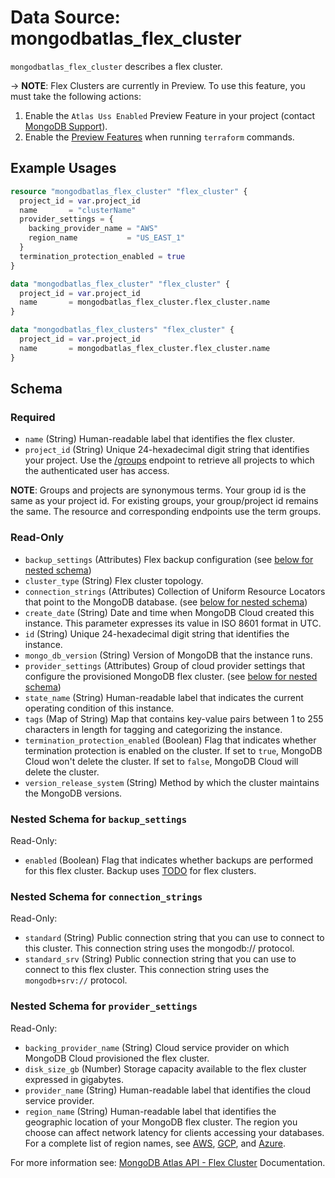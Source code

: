 # Data Source: mongodbatlas_flex_cluster

`mongodbatlas_flex_cluster` describes a flex cluster.

-> **NOTE**: Flex Clusters are currently in Preview. To use this feature, you must take the following actions:
1. Enable the `Atlas Uss Enabled` Preview Feature in your project (contact [MongoDB Support](https://www.mongodb.com/services/support)).
2. Enable the [Preview Features](https://github.com/mongodb/terraform-provider-mongodbatlas?tab=readme-ov-file#preview-features) when running `terraform` commands.

## Example Usages
```terraform
resource "mongodbatlas_flex_cluster" "flex_cluster" {
  project_id = var.project_id
  name       = "clusterName"
  provider_settings = {
    backing_provider_name = "AWS"
    region_name           = "US_EAST_1"
  }
  termination_protection_enabled = true
} 

data "mongodbatlas_flex_cluster" "flex_cluster" {
  project_id = var.project_id
  name       = mongodbatlas_flex_cluster.flex_cluster.name
} 

data "mongodbatlas_flex_clusters" "flex_cluster" {
  project_id = var.project_id
  name       = mongodbatlas_flex_cluster.flex_cluster.name
}
```

<!-- schema generated by tfplugindocs -->
## Schema

### Required

- `name` (String) Human-readable label that identifies the flex cluster.
- `project_id` (String) Unique 24-hexadecimal digit string that identifies your project. Use the [/groups](#tag/Projects/operation/listProjects) endpoint to retrieve all projects to which the authenticated user has access.

**NOTE**: Groups and projects are synonymous terms. Your group id is the same as your project id. For existing groups, your group/project id remains the same. The resource and corresponding endpoints use the term groups.

### Read-Only

- `backup_settings` (Attributes) Flex backup configuration (see [below for nested schema](#nestedatt--backup_settings))
- `cluster_type` (String) Flex cluster topology.
- `connection_strings` (Attributes) Collection of Uniform Resource Locators that point to the MongoDB database. (see [below for nested schema](#nestedatt--connection_strings))
- `create_date` (String) Date and time when MongoDB Cloud created this instance. This parameter expresses its value in ISO 8601 format in UTC.
- `id` (String) Unique 24-hexadecimal digit string that identifies the instance.
- `mongo_db_version` (String) Version of MongoDB that the instance runs.
- `provider_settings` (Attributes) Group of cloud provider settings that configure the provisioned MongoDB flex cluster. (see [below for nested schema](#nestedatt--provider_settings))
- `state_name` (String) Human-readable label that indicates the current operating condition of this instance.
- `tags` (Map of String) Map that contains key-value pairs between 1 to 255 characters in length for tagging and categorizing the instance.
- `termination_protection_enabled` (Boolean) Flag that indicates whether termination protection is enabled on the cluster. If set to `true`, MongoDB Cloud won't delete the cluster. If set to `false`, MongoDB Cloud will delete the cluster.
- `version_release_system` (String) Method by which the cluster maintains the MongoDB versions.

<a id="nestedatt--backup_settings"></a>
### Nested Schema for `backup_settings`

Read-Only:

- `enabled` (Boolean) Flag that indicates whether backups are performed for this flex cluster. Backup uses [TODO](TODO) for flex clusters.


<a id="nestedatt--connection_strings"></a>
### Nested Schema for `connection_strings`

Read-Only:

- `standard` (String) Public connection string that you can use to connect to this cluster. This connection string uses the mongodb:// protocol.
- `standard_srv` (String) Public connection string that you can use to connect to this flex cluster. This connection string uses the `mongodb+srv://` protocol.


<a id="nestedatt--provider_settings"></a>
### Nested Schema for `provider_settings`

Read-Only:

- `backing_provider_name` (String) Cloud service provider on which MongoDB Cloud provisioned the flex cluster.
- `disk_size_gb` (Number) Storage capacity available to the flex cluster expressed in gigabytes.
- `provider_name` (String) Human-readable label that identifies the cloud service provider.
- `region_name` (String) Human-readable label that identifies the geographic location of your MongoDB flex cluster. The region you choose can affect network latency for clients accessing your databases. For a complete list of region names, see [AWS](https://docs.atlas.mongodb.com/reference/amazon-aws/#std-label-amazon-aws), [GCP](https://docs.atlas.mongodb.com/reference/google-gcp/), and [Azure](https://docs.atlas.mongodb.com/reference/microsoft-azure/).

For more information see: [MongoDB Atlas API - Flex Cluster](https://www.mongodb.com/docs/atlas/reference/api-resources-spec/#tag/Flex-Clusters/operation/getFlexCluster) Documentation.
